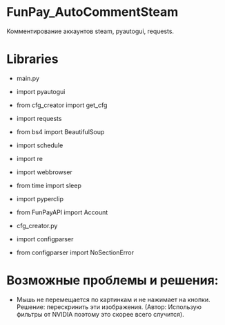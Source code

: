 # FunPay_AutoCommentSteam
Комментирование аккаунтов steam, pyautogui, requests.

# Libraries
- main.py

- import pyautogui
- from cfg_creator import get_cfg
- import requests
- from bs4 import BeautifulSoup
- import schedule
- import re
- import webbrowser
 - from time import sleep
- import pyperclip
- from FunPayAPI import Account

- cfg_creator.py

- import configparser
- from configparser import NoSectionError

# Возможные проблемы и решения:

- Мышь не перемещается по картинкам и не нажимает на кнопки. Решение: перескринить эти изображения. (Автор: Использую фильтры от NVIDIA поэтому это скорее всего случится).
